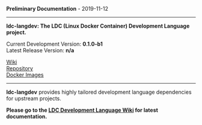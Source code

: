 
__Preliminary Documentation__ - 2019-11-12
____  
__ldc-langdev: The LDC (Linux Docker Container) Development Language project.__  

Current Development Version: __0.1.0-b1__  
Latest Release Version: __n/a__  

[Wiki](https://github.com/ewsdocker/ldc-langdev/wiki)  
[Repository](https://github.com/ewsdocker/ldc-langdev)  
[Docker Images](https://hub.docker.com/r/ewsdocker/ldc-langdev)

____  

__ldc-langdev__ provides highly tailored development language dependencies for upstream projects.

__Please go to the [LDC Development Language Wiki](https://github.com/ewsdocker/ldc-langdev/wiki) for latest documentation.__  

